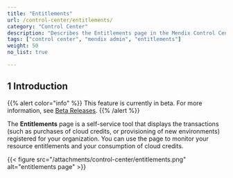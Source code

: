 ```yaml
---
title: "Entitlements"
url: /control-center/entitlements/
category: "Control Center"
description: "Describes the Entitlements page in the Mendix Control Center."
tags: ["control center", "mendix admin", "entitlements"]
weight: 50
no_list: true 

---
```


## 1 Introduction

{{% alert color="info" %}}
This feature is currently in beta. For more information, see [Beta Releases](/releasenotes/beta-features/).
{{% /alert %}}

The **Entitlements** page is a self-service tool that displays the transactions (such as purchases of cloud credits, or provisioning of new environments) registered for your organization. You can use the page to monitor your resource entitlements and your consumption of cloud credits.

{{< figure src="/attachments/control-center/entitlements.png" alt="entitlements page" >}}
